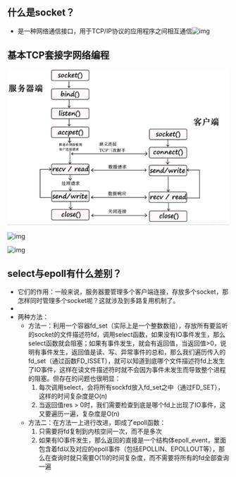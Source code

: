 ## 什么是socket？

-   是一种网络通信接口，用于TCP/IP协议的应用程序之间相互通信![img](..\..\pictures\v2-c5c1adef314050e1a524b4612e9d7c98_720w.jpg)

## 基本TCP套接字网络编程



<img src="..\..\pictures\image-20210510153803971-1620632502670.png" alt="image-20210510153803971" style="zoom:50%;" />

![img](C:\Users\huany\Documents\note\pictures\f9674915-13a5-4e64-9f1e-d4cf2a0cbfed-4786849.jpg)

![img](C:\Users\huany\Documents\note\pictures\a4f7c170-9c58-4373-9dbe-b583adf33114-4786849.jpg)

## select与epoll有什么差别？

-   它们的作用：一般来说，服务器要管理多个客户端连接，存放多个socket，那怎样同时管理多个socket呢？这就涉及到多路复用机制了。
-   
-   两种方法：
    -   方法一：利用一个容器fd_set（实际上是一个整数数组），存放所有要监听的socket的文件描述符fd，调用select函数，如果没有IO事件发生，那么select函数就会阻塞；如果有事件发生，就会有返回值，当返回值>0，说明有事件发生，返回值是读、写、异常事件的总和，那么我们遍历传入的fd_set（通过函数FD_ISSET），就可以知道到底哪个文件描述符fd上发生了IO事件，这样在读文件描述符时就不会因为事件未发生而导致整个进程的阻塞。但存在的问题也很明显：
        1.  每次调用select，会将所有sockfd放入fd_set之中（通过FD_SET），这样的时间复杂度是O(n)
        2.  当返回值res > 0时，我们需要检查到底是哪个fd上出现了IO事件，这又要遍历一遍，复杂度是O(n)
    -   方法二：在方法一上进行改进，即成了epoll函数：
        1.  只需要将fd复制到内核空间一次，而不是多次
        2.  如果有IO事件发生，那么返回的直接是一个结构体epoll_event，里面包含着fd以及对应的epoll事件（包括EPOLLIN、EPOLLOUT等），那么在查询时就只需要O(1)的时间复杂度，而不需要将所有的fd全部查询一遍



